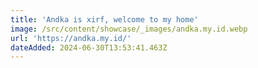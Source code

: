 ```yaml
---
title: 'Andka is xirf, welcome to my home'
image: /src/content/showcase/_images/andka.my.id.webp
url: 'https://andka.my.id/'
dateAdded: 2024-06-30T13:53:41.463Z
---
```


